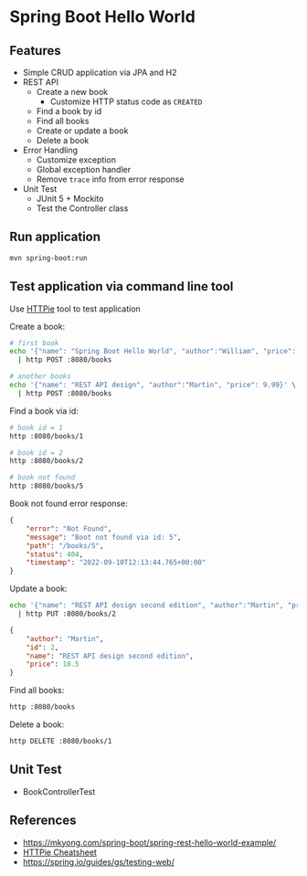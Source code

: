# Spring Boot Hello World

## Features

- Simple CRUD application via JPA and H2
- REST API
    - Create a new book
        - Customize HTTP status code as `CREATED`
    - Find a book by id
    - Find all books
    - Create or update a book
    - Delete a book
- Error Handling
    - Customize exception
    - Global exception handler
    - Remove `trace` info from error response
- Unit Test
    - JUnit 5 + Mockito
    - Test the Controller class
    

## Run application

```bash
mvn spring-boot:run
```

## Test application via command line tool

Use [HTTPie](https://github.com/httpie/httpie) tool to test application

Create a book:
```bash
# first book
echo '{"name": "Spring Boot Hello World", "author":"William", "price": 8.88}' \
  | http POST :8080/books

# another books
echo '{"name": "REST API design", "author":"Martin", "price": 9.99}' \
  | http POST :8080/books
```

Find a book via id:
```bash
# book id = 1
http :8080/books/1

# book id = 2
http :8080/books/2

# book not found
http :8080/books/5
```

Book not found error response:
```json
{
    "error": "Not Found",
    "message": "Boot not found via id: 5",
    "path": "/books/5",
    "status": 404,
    "timestamp": "2022-09-10T12:13:44.765+00:00"
}
```

Update a book:
```bash
echo '{"name": "REST API design second edition", "author":"Martin", "price": 10.5}' \
  | http PUT :8080/books/2
```

```json
{
    "author": "Martin",
    "id": 2,
    "name": "REST API design second edition",
    "price": 10.5
}
```

Find all books:
```bash
http :8080/books
```

Delete a book:
```bash
http DELETE :8080/books/1
```

## Unit Test

- BookControllerTest

## References

- https://mkyong.com/spring-boot/spring-rest-hello-world-example/
- [HTTPie Cheatsheet](https://devhints.io/httpie)
- https://spring.io/guides/gs/testing-web/